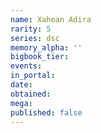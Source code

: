 ```yaml
---
name: Xahean Adira
rarity: 5
series: dsc
memory_alpha: ''
bigbook_tier:
events:
in_portal:
date:
obtained:
mega:
published: false
---
```

